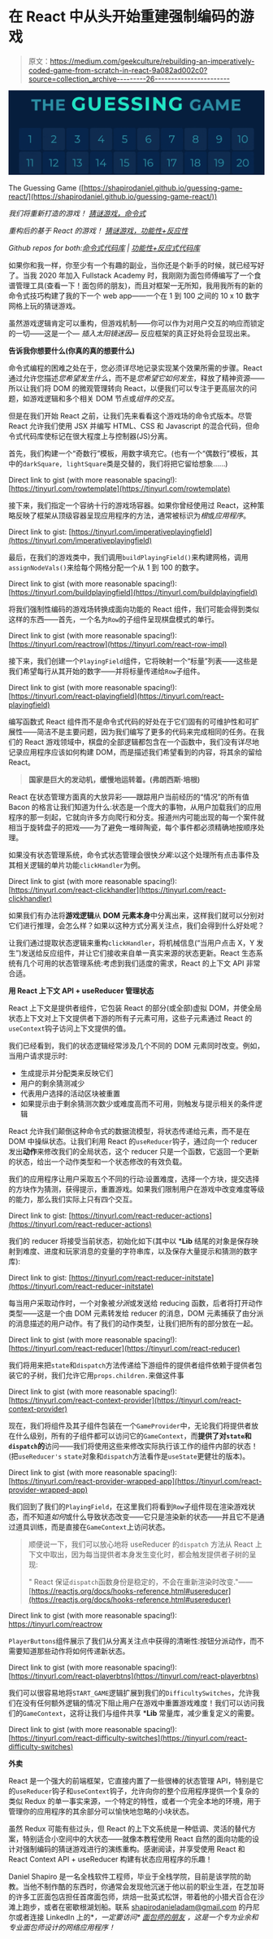 # 在 React 中从头开始重建强制编码的游戏

> 原文：<https://medium.com/geekculture/rebuilding-an-imperatively-coded-game-from-scratch-in-react-9a082ad002c0?source=collection_archive---------26----------------------->

![](img/6769860e7c1e44c0612802e2efea5610.png)

The Guessing Game ([https://shapirodaniel.github.io/guessing-game-react/](https://shapirodaniel.github.io/guessing-game-react/))

*我们将重新打造的游戏！* [*猜谜游戏，命令式*](https://shapirodaniel.github.io/guessing-game-imperative/)

*重构后的基于 React 的游戏！* [*猜谜游戏，功能性+反应性*](https://shapirodaniel.github.io/guessing-game-react/)

*Github repos for both:*[*命令式代码库*](https://github.com/shapirodaniel/guessing-game-imperative) *|* [*功能性+反应式代码库*](https://github.com/shapirodaniel/guessing-game-react)

如果你和我一样，你至少有一个有趣的副业，当你还是个新手的时候，就已经写好了。当我 2020 年加入 Fullstack Academy 时，我刚刚为面包师傅编写了一个食谱管理工具(查看一下！面包师的朋友)，而且对框架一无所知，我用我所有的新的命令式技巧构建了我的下一个 web app——一个在 1 到 100 之间的 10 x 10 数字网格上玩的猜谜游戏。

虽然游戏逻辑肯定可以重构，但游戏机制——你可以作为对用户交互的响应而锁定的一切——这是一个— *插入太阳镜迷因—* 反应框架的真正好处将会显现出来。

**告诉我你想要什么(你真的真的想要什么)**

命令式编程的困难之处在于，您必须详尽地记录实现某个效果所需的步骤。React 通过允许您描述*您希望发生什么*，而不是*您希望它如何发生*，释放了精神资源——所以让我们将 DOM 的微观管理转向 React，以便我们可以专注于更高层次的问题，如游戏逻辑和多个相关 DOM 节点或*组件的交互*。

但是在我们开始 React 之前，让我们先来看看这个游戏场的命令式版本。尽管 React 允许我们使用 JSX 并编写 HTML、CSS 和 Javascript 的混合代码，但命令式代码库使标记在很大程度上与控制器(JS)分离。

首先，我们构建一个“奇数行”模板，用数字填充它。(也有一个“偶数行”模板，其中的`darkSquare, lightSquare`类是交替的，我们将把它留给想象……)

Direct link to gist (with more reasonable spacing!): [https://tinyurl.com/rowtemplate](https://tinyurl.com/rowtemplate)

接下来，我们指定一个容纳十行的游戏场容器。如果你曾经使用过 React，这种策略反映了框架从顶级容器呈现应用程序的方法，通常被标识为*根*或*应用程序*。

Direct link to gist: [https://tinyurl.com/imperativeplayingfield](https://tinyurl.com/imperativeplayingfield)

最后，在我们的游戏类中，我们调用`buildPlayingField()`来构建网格，调用`assignNodeVals()`来给每个网格分配一个从 1 到 100 的数字。

Direct link to gist (with more reasonable spacing!): [https://tinyurl.com/buildplayingfield](https://tinyurl.com/buildplayingfield)

将我们强制性编码的游戏场转换成面向功能的 React 组件，我们可能会得到类似这样的东西——首先，一个名为`Row`的子组件呈现棋盘模式的单行。

Direct link to gist (with more reasonable spacing!): [https://tinyurl.com/reactrow](https://tinyurl.com/react-row-impl)

接下来，我们创建一个`PlayingField`组件，它将映射一个“标量”列表——这些是我们希望每行从其开始的数字——并将标量传递给`Row`子组件。

Direct link to gist (with more reasonable spacing!): [https://tinyurl.com/react-playingfield](https://tinyurl.com/react-playingfield)

编写函数式 React 组件而不是命令式代码的好处在于它们固有的可维护性和可扩展性——简洁不是主要问题，因为我们编写了更多的代码来完成相同的任务。在我们的 React 游戏领域中，棋盘的全部逻辑都包含在一个函数中，我们没有详尽地记录应用程序应该如何构建 DOM，而是描述我们希望看到的内容，将其余的留给 React。

> **国家是巨大的发动机，缓慢地运转着。(弗朗西斯·培根)**

React 在状态管理方面真的大放异彩——跟踪用户当前经历的“情况”的所有值 Bacon 的格言让我们知道为什么:状态是一个庞大的事物，从用户加载我们的应用程序的那一刻起，它就向许多方向爬行和分支。报道州内可能出现的每一个案件就相当于旋转盘子的把戏——为了避免一堆碎陶瓷，每个事件都必须精确地按顺序处理。

如果没有状态管理系统，命令式状态管理会很快*分离*:以这个处理所有点击事件及其相关逻辑的单片功能`clickHandler`为例。

Direct link to gist (with more reasonable spacing!): [https://tinyurl.com/react-clickhandler](https://tinyurl.com/react-clickhandler)

如果我们有办法将**游戏逻辑**从 **DOM 元素本身**中分离出来，这样我们就可以分别对它们进行推理，会怎么样？如果以这种方式分离关注点，我们会得到什么好处呢？

让我们通过提取状态逻辑来重构`clickHandler`，将机械信息(“当用户点击 X，Y 发生”)发送给反应组件，并让它们接收来自单一真实来源的状态更新。React 生态系统有几个可用的状态管理系统:考虑到我们适度的需求，React 的上下文 API 非常合适。

**用 React 上下文 API + useReducer 管理状态**

React 上下文是提供者组件，它包装 React 的部分(或全部)虚拟 DOM，并使全局状态上下文对上下文提供者下游的所有子元素可用，这些子元素通过 React 的`useContext`钩子访问上下文提供的值。

我们已经看到，我们的状态逻辑经常涉及几个不同的 DOM 元素同时改变。例如，当用户请求提示时:

*   生成提示并分配类来反映它们
*   用户的剩余猜测减少
*   代表用户选择的活动区块被重置
*   如果提示由于剩余猜测次数少或难度高而不可用，则触发与提示相关的条件逻辑

React 允许我们颠倒这种命令式的数据流模型，将状态传递给元素，而不是在 DOM 中操纵状态。让我们利用 React 的`useReducer`钩子，通过向一个 reducer 发出**动作**来修改我们的全局状态，这个 reducer 只是一个函数，它返回一个更新的状态，给出一个动作类型和一个状态修改的有效负载。

我们的应用程序让用户采取五个不同的行动:设置难度，选择一个方块，提交选择的方块作为猜测，获得提示，重置游戏。如果我们限制用户在游戏中改变难度等级的能力，那么我们实际上只有四个交互。

Direct link to gist: [https://tinyurl.com/react-reducer-actions](https://tinyurl.com/react-reducer-actions)

我们的 reducer 将接受当前状态，初始化如下(其中以 ***Lib** 结尾的对象是保存映射到难度、进度和玩家消息的变量的字符串库，以及保存大量提示和猜测的数字库):

Direct link to gist: [https://tinyurl.com/react-reducer-initstate](https://tinyurl.com/react-reducer-initstate)

每当用户采取动作时，一个对象被*分派*或发送给 reducing 函数，后者将打开动作类型——这是一个由 DOM 元素转发给 reducer 的消息，DOM 元素捕获了由分派的消息描述的用户动作。有了我们的动作类型，让我们把所有的部分放在一起。

Direct link to gist (with more reasonable spacing!): [https://tinyurl.com/react-reducer](https://tinyurl.com/react-reducer)

我们将用来把`state`和`dispatch`方法传递给下游组件的提供者组件依赖于提供者包装它的子树，我们允许它用`props.children.`来做这件事

Direct link to gist (with more reasonable spacing!): [https://tinyurl.com/react-context-provider](https://tinyurl.com/react-context-provider)

现在，我们将组件及其子组件包装在一个`GameProvider`中，无论我们将提供者放在什么级别，所有的子组件都可以访问它的`GameContext`，而**提供了对`state`和`dispatch`的**访问——我们将使用这些来修改实际执行该工作的组件内部的状态！(把`useReducer's` `state`对象和`dispatch`方法看作是`useState`更健壮的版本)。

Direct link to gist (with more reasonable spacing!): [https://tinyurl.com/react-provider-wrapped-app](https://tinyurl.com/react-provider-wrapped-app)

我们回到了我们的`PlayingField`，在这里我们将看到`Row`子组件现在渲染游戏状态，而不知道*如何*或什么导致状态改变——它只是渲染新的状态——并且它不是通过道具训练，而是直接在`GameContext`上访问状态。

> 顺便说一下，我们可以放心地将 useReducer 的`dispatch` 方法从 React 上下文中取出，因为每当提供者本身发生变化时，都会触发提供者子树的呈现:
> 
> " React 保证`dispatch`函数身份是稳定的，不会在重新渲染时改变."——[https://reactjs.org/docs/hooks-reference.html#usereducer](https://reactjs.org/docs/hooks-reference.html#usereducer)

Direct link to gist (with more reasonable spacing!): https://tinyurl.com/reactrow

`PlayerButtons`组件展示了我们从分离关注点中获得的清晰性:按钮分派动作，而不需要知道那些动作将如何传递新状态。

Direct link to gist (with more reasonable spacing!): [https://tinyurl.com/react-playerbtns](https://tinyurl.com/react-playerbtns)

我们可以很容易地将`START_GAME`逻辑扩展到我们的`DifficultySwitches`，允许我们在没有任何额外逻辑的情况下阻止用户在游戏中重置游戏难度！我们可以访问我们的`GameContext`，这将让我们与组件共享 ***Lib** 常量库，减少重复定义的需要。

Direct link to gist (with more reasonable spacing!): [https://tinyurl.com/react-difficulty-switches](https://tinyurl.com/react-difficulty-switches)

**外卖**

React 是一个强大的前端框架，它直接内置了一些很棒的状态管理 API，特别是它的`useReducer`钩子和`useContext`钩子，允许向你的整个应用程序提供一个复杂的类似 Redux 的单一事实来源，一个特定的特性，或者一个完全本地的环境，用于管理你的应用程序的其余部分可以愉快地忽略的小块状态。

虽然 Redux 可能有些过头，但 React 的上下文系统是一种低调、灵活的替代方案，特别适合小空间中的大状态——就像本教程使用 React 自然的面向功能的设计对强制编码的猜谜游戏进行的演练重构。感谢阅读，并享受使用 React 和 React Context API + useReducer 构建有状态应用程序的乐趣！

Daniel Shapiro 是一名全栈软件工程师，毕业于全栈学院，目前是该学院的助教。当他不制作酷的东西时，你通常会发现他沉迷于他以前的职业生涯，在芝加哥的许多工匠面包店担任首席面包师，烘焙一批英式松饼，带着他的小猎犬百合在沙滩上跑步，或者在密歇根湖划船。联系 shapirodanieladam@gmail.com 的丹尼尔或者连接 LinkedIn 上的[](http://linkedin.com/in/shapirodanieladam)**，一定要访问* [*面包师的朋友*](http://breadbakersfriend.com) *，这是一个专为业余和专业面包师设计的网络应用程序！**